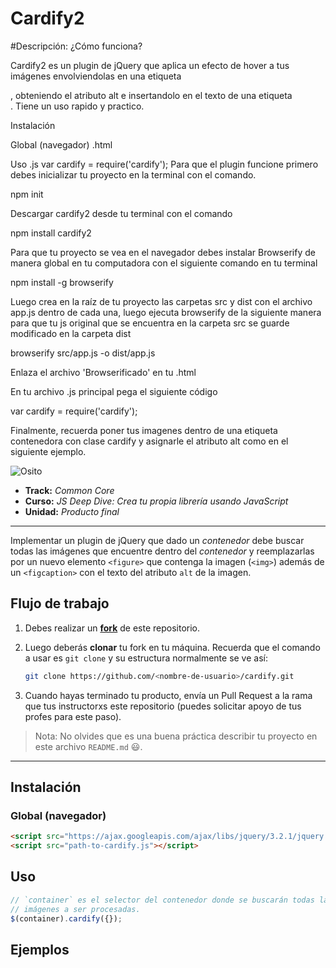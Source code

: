 # Cardify2

#Descripción:
¿Cómo funciona?

Cardify2 es un plugin de jQuery que aplica un efecto de hover a tus imágenes envolviendolas en una etiqueta <figure></figure>, obteniendo el atributo alt e insertandolo en el texto de una etiqueta <figcaption></figcaption>. Tiene un uso rapido y practico.

Instalación

Global (navegador)
.html
<script src="lib/app.js"></script>
Uso
.js
var cardify = require('cardify');
Para que el plugin funcione primero debes inicializar tu proyecto en la terminal con el comando.

npm init

Descargar cardify2 desde tu terminal con el comando

npm install cardify2

Para que tu proyecto se vea en el navegador debes instalar Browserify de manera global en tu computadora con el siguiente comando en tu terminal

npm install -g browserify

Luego crea en la raíz de tu proyecto las carpetas src y dist con el archivo app.js dentro de cada una, luego ejecuta browserify de la siguiente manera para que tu js original que se encuentra en la carpeta src se guarde modificado en la carpeta dist

browserify src/app.js -o dist/app.js

Enlaza el archivo 'Browserificado' en tu .html

<script src="dist/app.js"></script>

En tu archivo .js principal pega el siguiente código

var cardify = require('cardify');

Finalmente, recuerda poner tus imagenes dentro de una etiqueta contenedora con clase cardify y asignarle el atributo alt como en el siguiente ejemplo.

<div class='cardify'>
   <img src='https://pbs.twimg.com/media/ClFixn2UoAA85OZ.jpg' alt='Osito'>
</div>

* **Track:** _Common Core_
* **Curso:** _JS Deep Dive: Crea tu propia librería usando JavaScript_
* **Unidad:** _Producto final_

***

Implementar un plugin de jQuery que dado un _contenedor_ debe buscar todas las
imágenes que encuentre dentro del _contenedor_ y reemplazarlas por un nuevo
elemento `<figure>` que contenga la imagen (`<img>`) además de un `<figcaption>`
con el texto del atributo `alt` de la imagen.

## Flujo de trabajo

1. Debes realizar un [**fork**](https://gist.github.com/ivandevp/1de47ae69a5e139a6622d78c882e1f74)
   de este repositorio.

2. Luego deberás **clonar** tu fork en tu máquina. Recuerda que el comando a usar
   es `git clone` y su estructura normalmente se ve así:

   ```bash
   git clone https://github.com/<nombre-de-usuario>/cardify.git
   ```

3. Cuando hayas terminado tu producto, envía un Pull Request a la rama que tus
   instructorxs este repositorio
   (puedes solicitar apoyo de tus profes para este paso).

> Nota: No olvides que es una buena práctica describir tu proyecto en este
> archivo `README.md` :smiley:.

***

## Instalación

### Global (navegador)

```html
<script src="https://ajax.googleapis.com/ajax/libs/jquery/3.2.1/jquery.min.js"></script>
<script src="path-to-cardify.js"></script>
```

## Uso

```js
// `container` es el selector del contenedor donde se buscarán todas las
// imágenes a ser procesadas.
$(container).cardify({});
```

## Ejemplos
